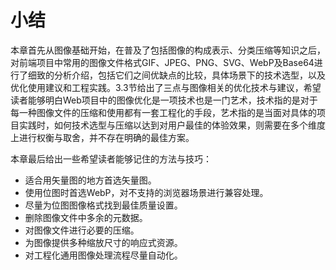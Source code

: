 # 小结

本章首先从图像基础开始，在普及了包括图像的构成表示、分类压缩等知识之后，对前端项目中常用的图像文件格式GIF、JPEG、PNG、SVG、WebP及Base64进行了细致的分析介绍，包括它们之间优缺点的比较，具体场景下的技术选型，以及优化使用建议和工程实践。3.3节给出了三点与图像相关的优化技术与建议，希望读者能够明白Web项目中的图像优化是一项技术也是一门艺术，技术指的是对于每一种图像文件的压缩和使用都有一套工程化的手段，艺术指的是当面对具体的项目实践时，如何技术选型与压缩以达到对用户最佳的体验效果，则需要在多个维度上进行权衡与取舍，并不存在明确的最佳方案。

本章最后给出一些希望读者能够记住的方法与技巧：

-  适合用矢量图的地方首选矢量图。
-  使用位图时首选WebP，对不支持的浏览器场景进行兼容处理。
-  尽量为位图图像格式找到最佳质量设置。
-  删除图像文件中多余的元数据。
-  对图像文件进行必要的压缩。
-  为图像提供多种缩放尺寸的响应式资源。
-  对工程化通用图像处理流程尽量自动化。